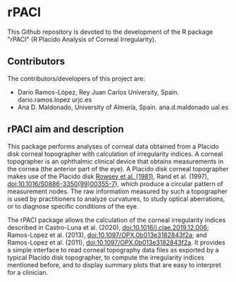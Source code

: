 # rPACI

  This Github repository is devoted to the development of the R package "rPACI" (R Placido Analysis of Corneal Irregularity). 

  ## Contributors
  The contributors/developers of this project are:
  * Darío Ramos-López,  Rey Juan Carlos University, Spain.  dario.ramos.lopez <at> urjc.es
  * Ana D. Maldonado, University of Almería, Spain. ana.d.maldonado <at> ual.es

  ## rPACI aim and description
  
  This package performs analyses of corneal data obtained from a Placido disk corneal topographer with calculation of irregularity indices. A corneal topographer is an ophthalmic clinical device that obtains measurements in the cornea (the anterior part of the eye). A Placido disk corneal topographer makes use of the Placido disk [Rowsey et al. (1981)](https://doi:10.1001/archopht.1981.03930011093022), Rand et al. (1997), <doi:10.1016/S0886-3350(99)00355-7>), which produce a circular pattern of measurement nodes. The raw information measured by such a topographer is used by practitioners to analyze curvatures, to study optical aberrations, or to diagnose specific conditions of the eye. 
  
  The rPACI package allows the calculation of the corneal irregularity indices described in Castro-Luna et al. (2020), <doi:10.1016/j.clae.2019.12.006>; Ramos-Lopez et al. (2013), <doi:10.1097/OPX.0b013e3182843f2a>; and Ramos-Lopez et al. (2011), <doi:10.1097/OPX.0b013e3182843f2a>. It provides a simple interface to read corneal topography data files as exported by a typical Placido disk topographer, to compute the irregularity indices mentioned before, and to display summary plots that are easy to interpret for a clinician.
  
  

